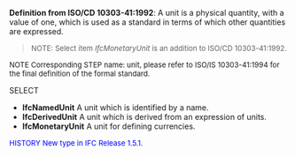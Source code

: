﻿**Definition from ISO/CD 10303-41:1992**: A unit is a physical quantity, with a value of one, which is used as a standard in terms of which other quantities are expressed.

> <font size="-1">NOTE: Select item <i>IfcMonetaryUnit</i> is an addition to ISO/CD 10303-41:1992.
</font>

> <font size="-1">
  NOTE Corresponding STEP name: unit, please refer to ISO/IS 10303-41:1994
  for the final definition of the formal standard.
</font>

SELECT

* **IfcNamedUnit** A unit which is identified by a name.
* **IfcDerivedUnit** A unit which is derived from an expression of units.
* **IfcMonetaryUnit** A unit for defining currencies.

> <font size="-1" color="#0000FF">
  HISTORY New type in IFC Release 1.5.1.
</font>
